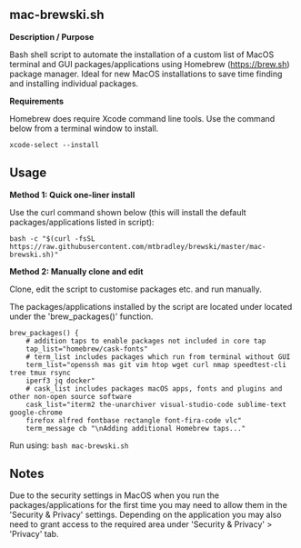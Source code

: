 ## mac-brewski.sh

**Description / Purpose**

Bash shell script to automate the installation of a custom list of MacOS terminal and GUI packages/applications using Homebrew (https://brew.sh) package manager. Ideal for new MacOS installations to save time finding and installing individual packages.

**Requirements**

Homebrew does require Xcode command line tools. Use the command below from a terminal window to install.

`xcode-select --install`

## Usage

**Method 1: Quick one-liner install**

Use the curl command shown below (this will install the default packages/applications listed in script):

`bash -c "$(curl -fsSL https://raw.githubusercontent.com/mtbradley/brewski/master/mac-brewski.sh)"`

**Method 2: Manually clone and edit**

Clone, edit the script to customise packages etc. and run manually.

The packages/applications installed by the script are located under located under the 'brew_packages()' function.

```
brew_packages() {
    # addition taps to enable packages not included in core tap
    tap_list="homebrew/cask-fonts"
    # term_list includes packages which run from terminal without GUI
    term_list="openssh mas git vim htop wget curl nmap speedtest-cli tree tmux rsync
    iperf3 jq docker"
    # cask_list includes packages macOS apps, fonts and plugins and other non-open source software
    cask_list="iterm2 the-unarchiver visual-studio-code sublime-text google-chrome
    firefox alfred fontbase rectangle font-fira-code vlc"
    term_message cb "\nAdding additional Homebrew taps..."
```

Run using: `bash mac-brewski.sh`

## Notes

Due to the security settings in MacOS when you run the packages/applications for the first time you may need to allow them in the 'Security & Privacy' settings. Depending on the application you may also need to grant access to the required area under 'Security & Privacy' > 'Privacy' tab.
